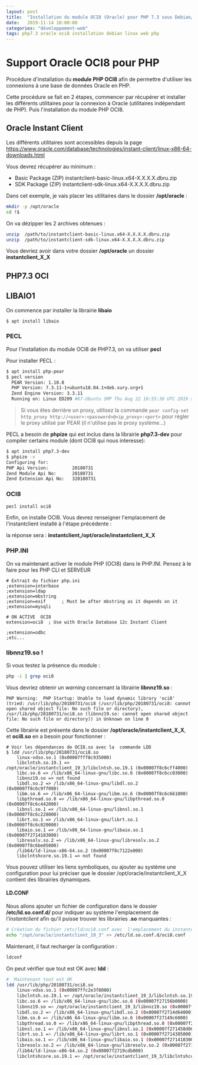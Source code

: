 ```yaml
---
layout: post
title:  "Installation du module OCI8 (Oracle) pour PHP 7.3 sous Debian/Ubuntu"
date:   2019-11-14 10:00:00
categories: "développement-web"
tags: php7.3 oracle oci8 installation debian linux web php
---
```


# Support Oracle OCI8 pour PHP

Procédure d'installation du **module PHP OCI8** afin de permettre d'utiliser les connexions à une base de données Oracle en PHP.

Cette procédure se fait en 2 étapes, commencer par récupérer et installer les différents utilitaires pour la connexion à Oracle (utilitaires indépendant de PHP). Puis l'installation du module PHP OCI8.


## Oracle Instant Client

Les différents utilitaires sont accessibles depuis la page <https://www.oracle.com/database/technologies/instant-client/linux-x86-64-downloads.html>

Vous devrez récupérer au minimum  :

 - Basic Package (ZIP) instantclient-basic-linux.x64-X.X.X.X.dbru.zip
 - SDK Package (ZIP) instantclient-sdk-linux.x64-X.X.X.X.dbru.zip


Dans cet exemple, je vais placer les utilitaires dans le dossier **/opt/oracle** :

```bash
mkdir -p /opt/oracle
cd !$
```

On va dézipper les 2 archives obtenues :

```bash
unzip  /path/to/instantclient-basic-linux.x64-X.X.X.X.dbru.zip
unzip  /path/to/instantclient-sdk-linux.x64-X.X.X.X.dbru.zip
```

Vous devriez avoir dans votre dossier **/opt/oracle** un dossier **instantclient_X_X**


##  PHP7.3 OCI

## LIBAIO1

On commence  par installer la  librairie **libaio**

```bash
$ apt install libaio
```

### PECL

Pour l'installation du module OCI8 de PHP7.3, on va utiliser **pecl**

Pour installer PECL :

```bash
$ apt install php-pear
$ pecl version
  PEAR Version: 1.10.8
  PHP Version: 7.3.11-1+ubuntu18.04.1+deb.sury.org+1
  Zend Engine Version: 3.3.11
  Running on: Linux ED209 #67-Ubuntu SMP Thu Aug 22 16:55:30 UTC 2019 x86_64
```

> Si vous êtes derrière un proxy, utilisez la commande `pear config-set http_proxy http://<user>:<password>@<ip_proxy>:<port>` pour régler le proxy utilisé par PEAR (il n'utilise pas le proxy système...)

PECL a besoin de **phpize** qui est inclus dans la librairie **php7.3-dev** pour compiler certains module (dont OCI8 qui nous interesse):

```bash
$ apt install php7.3-dev
$ phpize -v
Configuring for:
PHP Api Version:         20180731
Zend Module Api No:      20180731
Zend Extension Api No:   320180731
```


### OCI8

```bash
pecl install oci8
```

Enfin, on installe OCI8. Vous devrez renseigner l'emplacement de l'instantclient installé à l'étape précédente :

la réponse sera : **instantclient,/opt/oracle/instantclient_X_X**



### PHP.INI

On va maintenant activer le module PHP (OCI8) dans le PHP.INI.
Pensez à le faire pour les PHP CLI et SERVEUR


```
# Extrait du fichier php.ini
;extension=interbase
;extension=ldap
;extension=mbstring
;extension=exif      ; Must be after mbstring as it depends on it
;extension=mysqli

# ON ACTIVE  OCI8
extension=oci8  ; Use with Oracle Database 12c Instant Client

;extension=odbc
;etc...
```


### libnnz19.so !

Si vous testez la présence du module :

```bash
php -i | grep oci8
```

Vous devriez obtenir un *warning* concernant la librairie **libnnz19.so** :

```
PHP Warning:  PHP Startup: Unable to load dynamic library 'oci8' (tried: /usr/lib/php/20180731/oci8 (/usr/lib/php/20180731/oci8: cannot open shared object file: No such file or directory), /usr/lib/php/20180731/oci8.so (libnnz19.so: cannot open shared object file: No such file or directory)) in Unknown on line 0
```

Cette librairie est présente dans le dossier **/opt/oracle/instantclient_X_X**, et **oci8.so** en a besoin pour fonctionner :

```
# Voir les dépendances de OCI8.so avec la  commande LDD
$ ldd /usr/lib/php/20180731/oci8.so
	linux-vdso.so.1 (0x00007fff8c935000)
	libclntsh.so.19.1 => /opt/oracle/instantclient_19_3/libclntsh.so.19.1 (0x00007f8c6cff4000)
	libc.so.6 => /lib/x86_64-linux-gnu/libc.so.6 (0x00007f8c6cc03000)
	libnnz19.so => not found
	libdl.so.2 => /lib/x86_64-linux-gnu/libdl.so.2 (0x00007f8c6c9ff000)
	libm.so.6 => /lib/x86_64-linux-gnu/libm.so.6 (0x00007f8c6c661000)
	libpthread.so.0 => /lib/x86_64-linux-gnu/libpthread.so.0 (0x00007f8c6c442000)
	libnsl.so.1 => /lib/x86_64-linux-gnu/libnsl.so.1 (0x00007f8c6c228000)
	librt.so.1 => /lib/x86_64-linux-gnu/librt.so.1 (0x00007f8c6c020000)
	libaio.so.1 => /lib/x86_64-linux-gnu/libaio.so.1 (0x00007f2714183000)
	libresolv.so.2 => /lib/x86_64-linux-gnu/libresolv.so.2 (0x00007f8c6be05000)
	/lib64/ld-linux-x86-64.so.2 (0x00007f8c7122e000)
	libclntshcore.so.19.1 => not found
```

Vous pouvez utiliser les liens symboliques, ou ajouter au système une configuration pour lui préciser que le dossier /opt/oracle/instantclient_X_X contient des librairies dynamiques.

#### LD.CONF

Nous allons ajouter un fichier de configuration dans le dossier **/etc/ld.so.conf.d/** pour indiquer au système l'emplacement de l'*instantclient* afin qu'il puisse trouver les librairies **.so** manquantes :

```bash
# Création du fichier /etc/ld/oci8.conf avec  l'emplacement du instantclient
echo "/opt/oracle/instantclient_19_3" >> /etc/ld.so.conf.d/oci8.conf
```

Maintenant, il faut recharger  la configuration  :

```bash
ldconf
```

On peut vérifier que tout est OK avec **ldd** :

```bash
#  Maintenant tout est OK
ldd /usr/lib/php/20180731/oci8.so
	linux-vdso.so.1 (0x00007ffc2e3f8000)
	libclntsh.so.19.1 => /opt/oracle/instantclient_19_3/libclntsh.so.19.1 (0x00007f2715aa1000)
	libc.so.6 => /lib/x86_64-linux-gnu/libc.so.6 (0x00007f27156b0000)
	libnnz19.so => /opt/oracle/instantclient_19_3/libnnz19.so (0x00007f2714f68000)
	libdl.so.2 => /lib/x86_64-linux-gnu/libdl.so.2 (0x00007f2714d64000)
	libm.so.6 => /lib/x86_64-linux-gnu/libm.so.6 (0x00007f27149c6000)
	libpthread.so.0 => /lib/x86_64-linux-gnu/libpthread.so.0 (0x00007f27147a7000)
	libnsl.so.1 => /lib/x86_64-linux-gnu/libnsl.so.1 (0x00007f271458d000)
	librt.so.1 => /lib/x86_64-linux-gnu/librt.so.1 (0x00007f2714385000)
	libaio.so.1 => /lib/x86_64-linux-gnu/libaio.so.1 (0x00007f2714183000)
	libresolv.so.2 => /lib/x86_64-linux-gnu/libresolv.so.2 (0x00007f2713f68000)
	/lib64/ld-linux-x86-64.so.2 (0x00007f2719cdb000)
	libclntshcore.so.19.1 => /opt/oracle/instantclient_19_3/libclntshcore.so.19.1 (0x00007f27139c8000)
```
